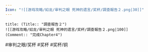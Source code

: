 ```yaml
---
Icon: "![[游戏攻略/如龙/审判之眼 死神的遗言/奖杯/調查報告２.png|30]]"
---
```

```ad-common-bronze-trophy
title: (Title:: "調查報告２")
![[游戏攻略/如龙/审判之眼 死神的遗言/奖杯/調查報告２.png|100]]
(Comment:: "完成Chapter4")
```

#审判之眼/奖杯 #奖杯 #奖杯/铜
